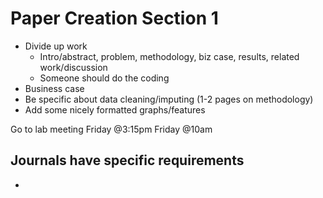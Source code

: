 # Paper Creation Section 1

   - Divide up work
      - Intro/abstract, problem, methodology, biz case, results, related work/discussion
      - Someone should do the coding
   - Business case
   - Be specific about data cleaning/imputing (1-2 pages on methodology)
   - Add some nicely formatted graphs/features

Go to lab meeting Friday @3:15pm
Friday @10am

## Journals have specific requirements
   - 
